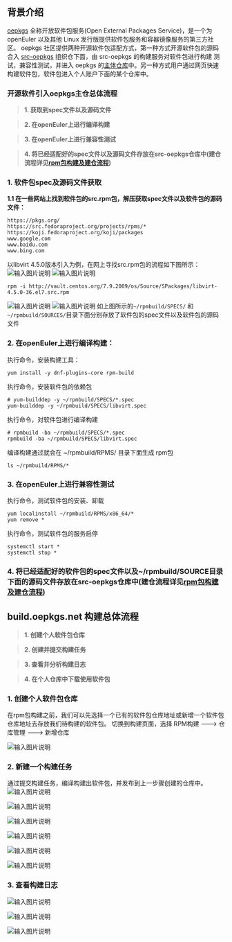 ## 背景介绍
[oepkgs](https://oepkgs.net/zh/) 全称开放软件包服务(Open External Packages Service)，是一个为 openEuler 以及其他 Linux 发行版提供软件包服务和容器镜像服务的第三方社区。
oepkgs 社区提供两种开源软件包适配方式，第一种方式开源软件包的源码合入 [src-oepkgs](https://gitee.com/src-oepkgs) 组织仓下面，由 src-oepkgs 的构建服务对软件包进行构建
测试，兼容性测试，并进入 oepkgs 的[主体仓库](https://repo.oepkgs.net/openEuler/rpm/)中。另一种方式用户通过网页快速构建软件包，软件包进入个人账户下面的某个仓库中。


### 开源软件引入oepkgs主仓总体流程
>**1. 获取到spec文件以及源码文件**

>**2. 在openEuler上进行编译构建**

>**3. 在openEuler上进行兼容性测试**

>**4. 将已经适配好的spec文件以及源码文件存放在src-oepkgs仓库中(建仓流程详见[rpm包构建及建仓流程](https://gitee.com/openeuler/oec-application/blob/master/doc/software-compatibility/rpm%E6%9E%84%E5%BB%BA%E4%BB%A5%E5%8F%8A%E5%BB%BA%E4%BB%93%E6%B5%81%E7%A8%8B.md))**
### 1. 软件包spec及源码文件获取

**1.1 在一些网站上找到软件包的src.rpm包，解压获取spec文件以及软件包的源码文件：**
```
https://pkgs.org/
https://src.fedoraproject.org/projects/rpms/*
https://koji.fedoraproject.org/koji/packages
www.google.com
www.baidu.com
www.bing.com
```
以libvirt 4.5.0版本引入为例，在网上寻找src.rpm包的流程如下图所示：
![输入图片说明](./software-compatibility/dist/image.png)
![输入图片说明](./software-compatibility/dist/image2image.png)
```
rpm -i http://vault.centos.org/7.9.2009/os/Source/SPackages/libvirt-4.5.0-36.el7.src.rpm
```
![输入图片说明](./software-compatibility/dist/image3image.png)
![输入图片说明](./software-compatibility/dist/image4image.png)
如上图所示的```~/rpmbuild/SPECS/``` 和 ```~/rpmbuild/SOURCES/```目录下面分别存放了软件包的spec文件以及软件包的源码文件

### 2. 在openEuler上进行编译构建：
执行命令，安装构建工具：
```
yum install -y dnf-plugins-core rpm-build
```
执行命令，安装软件包的依赖包
```
# yum-builddep -y ~/rpmbuild/SPECS/*.spec
yum-builddep -y ~/rpmbuild/SPECS/libvirt.spec
```
执行命令，对软件包进行编译构建
```
# rpmbuild -ba ~/rpmbuild/SPECS/*.spec
rpmbuild -ba ~/rpmbuild/SPECS/libvirt.spec
```
编译构建通过就会在 ~/rpmbuild/RPMS/ 目录下面生成 rpm包
```
ls ~/rpmbuild/RPMS/*
```
### 3. 在openEuler上进行兼容性测试
执行命令，测试软件包的安装、卸载
```
yum localinstall ~/rpmbuild/RPMS/x86_64/*
yum remove *
```
执行命令，测试软件包的服务启停
```
systemctl start *
systemctl stop *
```
### 4. 将已经适配好的软件包的spec文件以及~/rpmbuild/SOURCE目录下面的源码文件存放在src-oepkgs仓库中(建仓流程详见[rpm包构建及建仓流程](https://gitee.com/openeuler/oec-application/blob/master/doc/software-compatibility/rpm%E6%9E%84%E5%BB%BA%E4%BB%A5%E5%8F%8A%E5%BB%BA%E4%BB%93%E6%B5%81%E7%A8%8B.md))

## build.oepkgs.net 构建总体流程
>**1. 创建个人软件包仓库**

>**2. 创建并提交构建任务**

>**3. 查看并分析构建日志**

>**4. 在个人仓库中下载使用软件包**
### 1. 创建个人软件包仓库

在rpm包构建之前，我们可以先选择一个已有的软件包仓库地址或新增一个软件包仓库地址去存放我们待构建的软件包。
切换到构建页面，选择 RPM构建  ---> 仓库管理 ---> 新增仓库

![输入图片说明](./software-compatibility/dist/storageimage.png)

### 2. 新建一个构建任务

通过提交构建任务，编译构建出软件包，并发布到上一步骤创建的仓库中。
![输入图片说明](./software-compatibility/dist/buildtask.png)

![输入图片说明](./software-compatibility/dist/scmimage.png)

![输入图片说明](./software-compatibility/dist/4809d51ea1fcd29129f3f73f8fac4b4.jpg)

![输入图片说明](./software-compatibility/dist/b4da14ad48842ecaa429dad591a014b.png)

![输入图片说明](./software-compatibility/dist/89c38ee450c7fe1ad3a33b27d34ad55.png)

![输入图片说明](./software-compatibility/dist/8d91fc9db3681d3b367febf82cb83ee.png)

### 3. 查看构建日志
![输入图片说明](./software-compatibility/dist/0474384023b26c8481351fc61236064.png)

![输入图片说明](./software-compatibility/dist/76ddf9290d4b2a2699f9e924d91e735.png)

![输入图片说明](./software-compatibility/dist/21d7b29b4fc7e87ad156a91c570e5a6.png)
